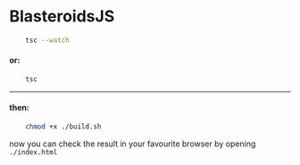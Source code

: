 # **BlasteroidsJS**

```bash
    tsc --watch
```
#### or:

```bash
    tsc 
```
---
#### then:
```bash
    chmod +x ./build.sh
```
now you can check the result in your favourite browser by opening `./index.html`


